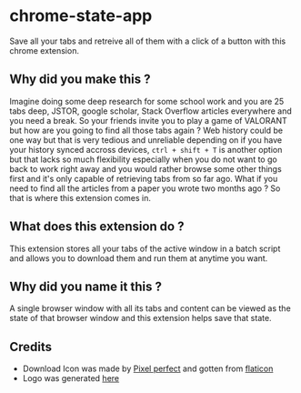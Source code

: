# chrome-state-app
Save all your tabs and retreive all of them with a click of a button with this chrome extension.

## Why did you make this ?
Imagine doing some deep research for some school work and you are 25 tabs deep, JSTOR, google scholar, Stack Overflow articles everywhere and you need a break. So your friends invite you to play a game of VALORANT but how are you going to find all those tabs again ? Web history could be one way but that is very tedious and unreliable depending on if you have your history synced accross devices, `ctrl + shift + T` is another option but that lacks so much flexibility especially when you do not want to go back to work right away and you would rather browse some other things first and it's only capable of retrieving tabs from so far ago. What if you need to find all the articles from a paper you wrote two months ago ? So that is where this extension comes in.

## What does this extension do ?
This extension stores all your tabs of the active window in a batch script and allows you to download them and run them at anytime you want.

## Why did you name it this ?
A single browser window with all its tabs and content can be viewed as the state of that browser window and this extension helps save that state.


## Credits 
- Download Icon was made by [Pixel perfect](https://www.flaticon.com/authors/pixel-perfect) and gotten from [flaticon](https://www.flaticon.com)
- Logo was generated [here](https://hatchful.shopify.com/)


